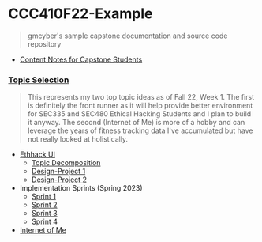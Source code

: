 # CCC410F22-Example

> gmcyber's sample capstone documentation and source code repository

* [Content Notes for Capstone Students](docs/content-notes.md) 

### [Topic Selection](docs/410-topics.md) 

> This represents my two top topic ideas as of Fall 22, Week 1.  The first is definitely the front runner as it will help provide better environment for SEC335 and SEC480 Ethical Hacking Students and I plan to build it anyway.  The second (Internet of Me) is more of a hobby and can leverage the years of fitness tracking data I've accumulated but have not really looked at holistically.

* [Ethhack UI](docs/topics/rangecontrol/rangecontrol.md)
  * [Topic Decomposition](docs/topics/topic-decomposition.md) 
  * [Design-Project 1](docs/topics/rangecontrol/design-project1.md)
  * [Design-Project 2 ](docs/topics/rangecontrol/design-project2.md) 
* Implementation Sprints (Spring 2023)
  *  [Sprint 1](docs/topics/rangecontrol/sprint1.md)
  *  [Sprint 2](docs/topics/rangecontrol/sprint2.md)
  *  [Sprint 3](docs/topics/rangecontrol/sprint3.md)
  *  [Sprint 4](docs/topics/rangecontrol/sprint4.md)
* [Internet of Me](docs/topics/internetofme.md)
